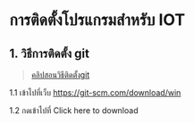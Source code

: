 # การติดตั้งโปรแกรมสำหรับ IOT
## 1. วิธีการติดตั้ง git
> [คลิปสอนวิธีติดตั้งgit](https://www.youtube.com/watch?v=yhoi8cIFCuo)

1.1 เข้าไปที่เว็บ https://git-scm.com/download/win

1.2 กดเข้าไปที่ Click here to download
